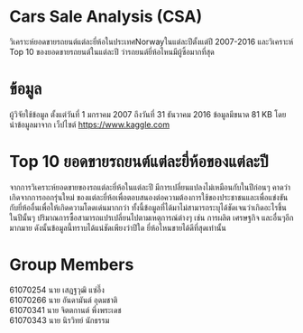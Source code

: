 # Cars Sale Analysis (CSA)
วิเคราะห์ยอดขายรถยนต์แต่ละยี่ห้อในประเทศNorwayในแต่ละปีตั้งแต่ปี 2007-2016 
และวิเคราะห์ Top 10 ของยอดขายรถยนต์ในแต่ละปี ว่ารถยนต์ยี่ห้อไหนมีผู้ซิ้อมากที่สุด

# ข้อมูล 
ผู้วิจัยใช้ข้อมูล ตั้งแต่วันที่ 1 มกราคม 2007 ถึงวันที่ 31 ธันวาคม 2016 ข้อมูลมีขนาด 81 KB 
โดยนำข้อมูลมาจาก เว็ปไซต์ https://www.kaggle.com
# Top 10 ยอดขายรถยนต์แต่ละยี่ห้อของแต่ละปี
จากการวิเคราะห์ยอดขายของรถแต่ละยี่ห้อในแต่ละปี มีการเปลี่ยนแปลงไม่เหมือนกับในปีก่อนๆ คาดว่าเกิดจากการออกรุ่นใหม่
ของแต่ละยี่ห้อเพื่อตอบสนองต่อความต้องการใช้ของประชาชนและเพื่อแข่งขันกับยี่ห้ออื่นเพื่อให้เกิดความโดดเด่นมากกว่า
ทั้งนี้ข้อมูลที่ได้มาไม่สามารถระบุได้ชัดเจนว่าเกิดอะไรขึ้นในปีนั้นๆ ปริมาณการซื้อสามารถแปรเปลี่ยนไปตามเหตุการณ์ต่างๆ เช่น 
การผลิต เศรษฐกิจ และอื่นๆอีกมากมาย ดังนั้นข้อมูลนี้ทราบได้แน่ชัดเพียงว่าปีใด ยี่ห้อไหนขายได้ดีที่สุดเท่านั้น

# Group Members
61070254 นาย เสฎฐวุฒิ แซ่อึ๊ง <br>
61070266 นาย อันดามันต์ อุดมชาติ <br>
61070341 นาย จิตตกานต์ พึ่งพระเดช <br>
61070343 นาย นิรวิทย์ นักธรรม 
